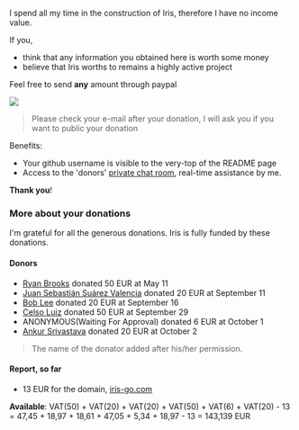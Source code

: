 
I spend all my time in the construction of Iris, therefore I have no income value.

If you,

- think that any information you obtained here is worth some money
- believe that Iris worths to remains a highly active project

Feel free to send **any** amount through paypal

[![](https://www.paypalobjects.com/en_US/i/btn/btn_donateCC_LG.gif)](https://www.paypal.com/cgi-bin/webscr?cmd=_donations&business=kataras2006%40hotmail%2ecom&lc=GR&item_name=Iris%20web%20framework&item_number=iriswebframeworkdonationid2016&currency_code=EUR&bn=PP%2dDonationsBF%3abtn_donateCC_LG%2egif%3aNonHosted&return=http://iris-go.com/assets/v4-book/iris.pdf&cancel_return=https://www.gitbook.com/book/kataras/iris/details)

> Please check your e-mail after your donation, I will ask you if you want to public your donation

Benefits:

- Your github username is visible to the very-top of the README page
- Access to the 'donors' [private chat room](https://kataras.rocket.chat/group/donors), real-time assistance by me.

**Thank you**!

### More about your donations


I'm  grateful for all the generous donations. Iris is fully funded by these donations.

#### Donors

- [Ryan Brooks](https://github.com/ryanbyyc) donated 50 EUR at May 11
- [Juan Sebastián Suárez Valencia](https://github.com/Juanses) donated 20 EUR at September 11
- [Bob Lee](https://github.com/li3p) donated 20 EUR at September 16
- [Celso Luiz](https://github.com/celsosz) donated 50 EUR at September 29
- ANONYMOUS(Waiting For Approval) donated 6 EUR at October 1
- [Ankur Srivastava](https://github.com/ansrivas) donated 20 EUR at October 2

> The name of the donator added after his/her permission.

#### Report, so far

- 13 EUR for the domain, [iris-go.com](https://iris-go.com)


**Available**: VAT(50) + VAT(20) + VAT(20) + VAT(50) + VAT(6) + VAT(20) - 13 = 47,45 + 18,97 + 18,61 + 47,05 + 5,34 + 18,97 - 13 =
143,139 EUR
